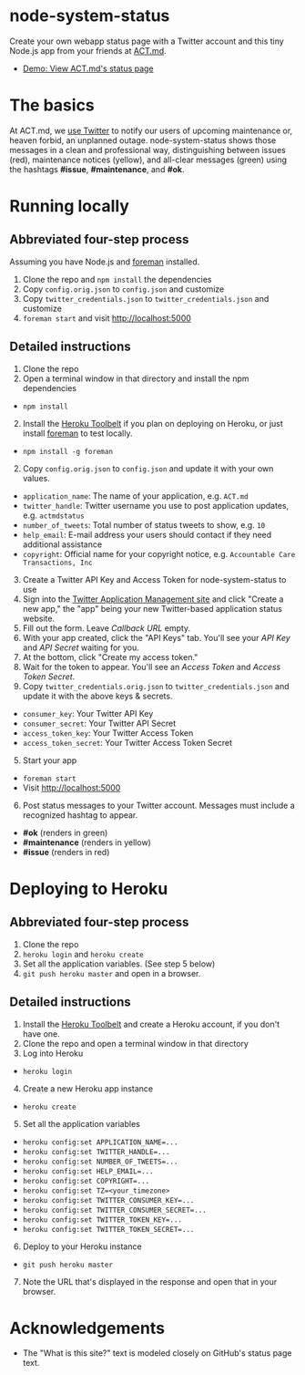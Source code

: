 node-system-status
==================

Create your own webapp status page with a Twitter account and this tiny Node.js app from your friends at [ACT.md](http://act.md).

* [Demo: View ACT.md's status page](http://status.act.md)

# The basics

At ACT.md, we [use Twitter](https://twitter.com/actmdstatus) to notify our users of upcoming maintenance or, heaven forbid, an unplanned outage. node-system-status shows those messages in a clean and professional way, distinguishing between issues (red), maintenance notices (yellow), and all-clear messages (green) using the hashtags **#issue**, **#maintenance**, and **#ok**.

# Running locally

## Abbreviated four-step process

Assuming you have Node.js and [foreman](https://github.com/strongloop/node-foreman) installed.

1. Clone the repo and `npm install` the dependencies
2. Copy `config.orig.json` to `config.json` and customize
3. Copy `twitter_credentials.json` to `twitter_credentials.json` and customize
4. `foreman start` and visit [http://localhost:5000](http://localhost:5000)

## Detailed instructions

1. Clone the repo
2. Open a terminal window in that directory and install the npm dependencies
  * `npm install`
2. Install the [Heroku Toolbelt](https://toolbelt.heroku.com/) if you plan on deploying on Heroku, or just install [foreman](https://github.com/strongloop/node-foreman) to test locally.
  * `npm install -g foreman`
2. Copy `config.orig.json` to `config.json` and update it with your own values.
  * `application_name`: The name of your application, e.g. `ACT.md`
  * `twitter_handle`: Twitter username you use to post application updates, e.g. `actmdstatus`
  * `number_of_tweets`: Total number of status tweets to show, e.g. `10`
  * `help_email`: E-mail address your users should contact if they need additional assistance
  * `copyright`: Official name for your copyright notice, e.g. `Accountable Care Transactions, Inc`
3. Create a Twitter API Key and Access Token for node-system-status to use
  1. Sign into the [Twitter Application Management site](https://apps.twitter.com/) and click "Create a new app," the "app" being your new Twitter-based application status website.
  2. Fill out the form. Leave *Callback URL* empty.
  3. With your app created, click the "API Keys" tab. You'll see your *API Key* and *API Secret* waiting for you.
  4. At the bottom, click "Create my access token."
  5. Wait for the token to appear. You'll see an *Access Token* and *Access Token Secret*.
4. Copy `twitter_credentials.orig.json` to `twitter_credentials.json` and update it with the above keys & secrets.
  * `consumer_key`: Your Twitter API Key
  * `consumer_secret`: Your Twitter API Secret
  * `access_token_key`: Your Twitter Access Token
  * `access_token_secret`: Your Twitter Access Token Secret
5. Start your app
  * `foreman start`
  * Visit [http://localhost:5000](http://localhost:5000)
6. Post status messages to your Twitter account. Messages must include a recognized hashtag to appear.
  * **#ok** (renders in green)
  * **#maintenance** (renders in yellow)
  * **#issue** (renders in red)

# Deploying to Heroku

## Abbreviated four-step process

1. Clone the repo
2. `heroku login` and `heroku create`
3. Set all the application variables. (See step 5 below)
4. `git push heroku master` and open in a browser.

## Detailed instructions

1. Install the [Heroku Toolbelt](https://toolbelt.heroku.com/) and create a Heroku account, if you don't have one.
2. Clone the repo and open a terminal window in that directory
3. Log into Heroku
  * `heroku login`
4. Create a new Heroku app instance
  * `heroku create`
5. Set all the application variables
  * `heroku config:set APPLICATION_NAME=...`
  * `heroku config:set TWITTER_HANDLE=...`
  * `heroku config:set NUMBER_OF_TWEETS=...`  
  * `heroku config:set HELP_EMAIL=...`
  * `heroku config:set COPYRIGHT=...`
  * `heroku config:set TZ=<your_timezone>`
  * `heroku config:set TWITTER_CONSUMER_KEY=...`
  * `heroku config:set TWITTER_CONSUMER_SECRET=...`
  * `heroku config:set TWITTER_TOKEN_KEY=...`
  * `heroku config:set TWITTER_TOKEN_SECRET=...`
6. Deploy to your Heroku instance
  * `git push heroku master`
7. Note the URL that's displayed in the response and open that in your browser.

# Acknowledgements

* The "What is this site?" text is modeled closely on GitHub's status page text.
